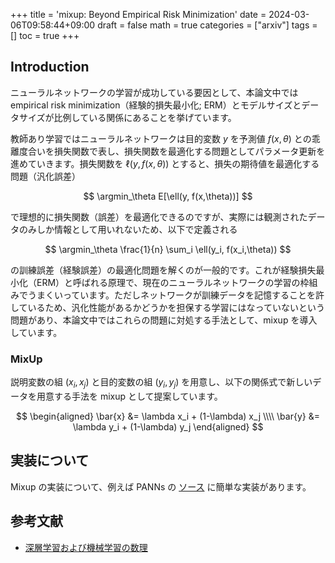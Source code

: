 +++
title = 'mixup: Beyond Empirical Risk Minimization'
date = 2024-03-06T09:58:44+09:00
draft = false
math = true
categories = ["arxiv"]
tags = []
toc = true
+++


## Introduction

ニューラルネットワークの学習が成功している要因として、本論文中では empirical risk minimization（経験的損失最小化; ERM）とモデルサイズとデータサイズが比例している関係にあることを挙げています。

教師あり学習ではニューラルネットワークは目的変数 $y$ を予測値 $f(x,\theta)$ との乖離度合いを損失関数で表し、損失関数を最適化する問題としてパラメータ更新を進めていきます。損失関数を $\ell(y, f(x,\theta))$ とすると、損失の期待値を最適化する問題（汎化誤差）

$$
\argmin_\theta E[\ell(y, f(x,\theta))]
$$

で理想的に損失関数（誤差）を最適化できるのですが、実際には観測されたデータのみしか情報として用いれないため、以下で定義される

$$
\argmin_\theta \frac{1}{n} \sum_i \ell(y_i, f(x_i,\theta))
$$

の訓練誤差（経験誤差）の最適化問題を解くのが一般的です。これが経験損失最小化（ERM）と呼ばれる原理で、現在のニューラルネットワークの学習の枠組みでうまくいっています。ただしネットワークが訓練データを記憶することを許しているため、汎化性能があるかどうかを担保する学習にはなっていないという問題があり、本論文中ではこれらの問題に対処する手法として、mixup を導入しています。


### MixUp

説明変数の組 $(x_i, x_j)$ と目的変数の組 $(y_i, y_j)$ を用意し、以下の関係式で新しいデータを用意する手法を mixup として提案しています。

$$
\begin{aligned}
\bar{x} &= \lambda x_i + (1-\lambda) x_j \\\\
\bar{y} &= \lambda y_i + (1-\lambda) y_j
\end{aligned}
$$




## 実装について

Mixup の実装について、例えば PANNs の [ソース](https://github.com/qiuqiangkong/audioset_tagging_cnn/blob/d2f4b8c18eab44737fcc0de1248ae21eb43f6aa4/utils/utilities.py#L117) に簡単な実装があります。





## 参考文献

- [深層学習および機械学習の数理](https://ibis.t.u-tokyo.ac.jp/suzuki/lecture/2020/intensive2/%E8%AC%9B%E7%BE%A91.pdf)